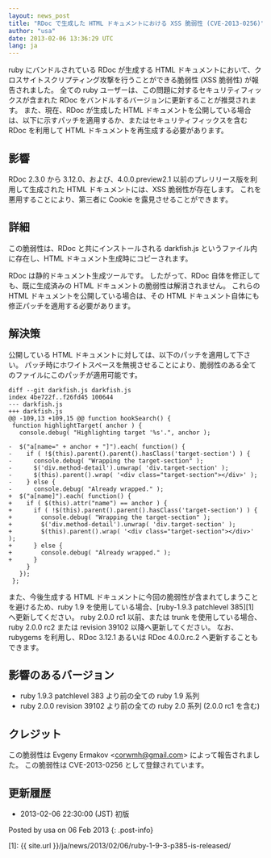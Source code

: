 ```yaml
---
layout: news_post
title: "RDoc で生成した HTML ドキュメントにおける XSS 脆弱性 (CVE-2013-0256)"
author: "usa"
date: 2013-02-06 13:36:29 UTC
lang: ja
---
```


ruby にバンドルされている RDoc が生成する HTML ドキュメントにおいて、クロスサイトスクリプティング攻撃を行うことができる脆弱性
(XSS 脆弱性) が報告されました。 全ての ruby ユーザーは、この問題に対するセキュリティフィックスが含まれた RDoc
をバンドルするバージョンに更新することが推奨されます。 また、現在、RDoc が生成した HTML
ドキュメントを公開している場合は、以下に示すパッチを適用するか、またはセキュリティフィックスを含む RDoc を利用して HTML
ドキュメントを再生成する必要があります。

## 影響

RDoc 2.3.0 から 3.12.0、および、4.0.0.preview2.1 以前のプレリリース版を利用して生成された HTML
ドキュメントには、XSS 脆弱性が存在します。 これを悪用することにより、第三者に Cookie を露見させることができます。

## 詳細

この脆弱性は、RDoc と共にインストールされる darkfish.js というファイル内に存在し、HTML
ドキュメント生成時にコピーされます。

RDoc は静的ドキュメント生成ツールです。 したがって、RDoc 自体を修正しても、既に生成済みの HTML
ドキュメントの脆弱性は解消されません。 これらの HTML ドキュメントを公開している場合は、その HTML
ドキュメント自体にも修正パッチを適用する必要があります。

## 解決策

公開している HTML ドキュメントに対しては、以下のパッチを適用して下さい。
パッチ時にホワイトスペースを無視させることにより、脆弱性のある全てのファイルにこのパッチが適用可能です。

    diff --git darkfish.js darkfish.js
    index 4be722f..f26fd45 100644
    --- darkfish.js
    +++ darkfish.js
    @@ -109,13 +109,15 @@ function hookSearch() {
     function highlightTarget( anchor ) {
       console.debug( "Highlighting target '%s'.", anchor );

    -  $("a[name=" + anchor + "]").each( function() {
    -    if ( !$(this).parent().parent().hasClass('target-section') ) {
    -      console.debug( "Wrapping the target-section" );
    -      $('div.method-detail').unwrap( 'div.target-section' );
    -      $(this).parent().wrap( '<div class="target-section"></div>' );
    -    } else {
    -      console.debug( "Already wrapped." );
    +  $("a[name]").each( function() {
    +    if ( $(this).attr("name") == anchor ) {
    +      if ( !$(this).parent().parent().hasClass('target-section') ) {
    +        console.debug( "Wrapping the target-section" );
    +        $('div.method-detail').unwrap( 'div.target-section' );
    +        $(this).parent().wrap( '<div class="target-section"></div>' );
    +      } else {
    +        console.debug( "Already wrapped." );
    +      }
         }
       });
     };

また、今後生成する HTML ドキュメントに今回の脆弱性が含まれてしまうことを避けるため、ruby 1.9
を使用している場合、[ruby-1.9.3 patchlevel 385][1] へ更新してください。 ruby 2.0.0 rc1
以前、または trunk を使用している場合、ruby 2.0.0 rc2 または revision 39102 以降へ更新してください。
なお、rubygems を利用し、RDoc 3.12.1 あるいは RDoc 4.0.0.rc.2 へ更新することもできます。

## 影響のあるバージョン

* ruby 1.9.3 patchlevel 383 より前の全ての ruby 1.9 系列
* ruby 2.0.0 revision 39102 より前の全ての ruby 2.0 系列 (2.0.0 rc1 を含む)

## クレジット

この脆弱性は Evgeny Ermakov &lt;corwmh@gmail.com&gt; によって報告されました。 この脆弱性は
CVE-2013-0256 として登録されています。

## 更新履歴

* 2013-02-06 22:30:00 (JST) 初版

Posted by usa on 06 Feb 2013
{: .post-info}



[1]: {{ site.url }}/ja/news/2013/02/06/ruby-1-9-3-p385-is-released/ 
